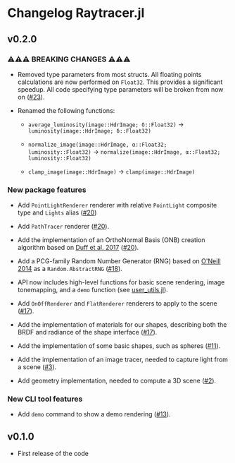 # Changelog Raytracer.jl

## v0.2.0

### ⚠⚠⚠ BREAKING CHANGES ⚠⚠⚠

- Removed type parameters from most structs. All floating points calculations are now performed on `Float32`. This provides a significant speedup. All code specifying type parameters will be broken from now on ([#23](https://github.com/Paolo97Gll/Raytracer.jl/pull/23)).

- Renamed the following functions:

  - `average_luminosity(image::HdrImage; δ::Float32)` -> `luminosity(image::HdrImage; δ::Float32)`

  - `normalize_image(image::HdrImage, α::Float32; luminosity::Float32)` -> `normalize(image::HdrImage, α::Float32; luminosity::Float32)`

  - `clamp_image(image::HdrImage)` -> `clamp(image::HdrImage)`

### New package features

- Add `PointLightRenderer` renderer with relative `PointLight` composite type and `Lights` alias ([#20](https://github.com/Paolo97Gll/Raytracer.jl/pull/20))

- Add `PathTracer` renderer ([#20](https://github.com/Paolo97Gll/Raytracer.jl/pull/20)).

- Add the implementation of an OrthoNormal Basis (ONB) creation algorithm based on [Duff et al. 2017](https://graphics.pixar.com/library/OrthonormalB/paper.pdf) ([#20](https://github.com/Paolo97Gll/Raytracer.jl/pull/20)).

- Add a PCG-family Random Number Generator (RNG) based on [O'Neill 2014](https://www.cs.hmc.edu/tr/hmc-cs-2014-0905.pdf) as a `Random.AbstractRNG` ([#18](https://github.com/Paolo97Gll/Raytracer.jl/pull/18)).

- API now includes high-level functions for basic scene rendering, image tonemapping, and a `demo` function (see [user_utils.jl](https://github.com/Paolo97Gll/Raytracer.jl/blob/master/src/user_utils.jl)).

- Add `OnOffRenderer` and `FlatRenderer` renderers to apply to the scene ([#17](https://github.com/Paolo97Gll/Raytracer.jl/pull/17)).

- Add the implementation of materials for our shapes, describing both the BRDF and radiance of the shape interface ([#17](https://github.com/Paolo97Gll/Raytracer.jl/pull/17)).

- Add the implementation of some basic shapes, such as spheres ([#11](https://github.com/Paolo97Gll/Raytracer.jl/pull/11)).

- Add the implementation of an image tracer, needed to capture light from a scene ([#3](https://github.com/Paolo97Gll/Raytracer.jl/pull/3)).

- Add geometry implementation, needed to compute a 3D scene ([#2](https://github.com/Paolo97Gll/Raytracer.jl/pull/2)).

### New CLI tool features

- Add `demo` command to show a demo rendering ([#13](https://github.com/Paolo97Gll/Raytracer.jl/pull/13)).

## v0.1.0

- First release of the code
